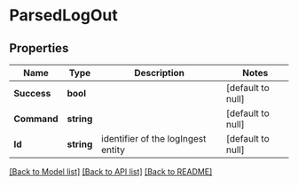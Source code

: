 # ParsedLogOut

## Properties
Name | Type | Description | Notes
------------ | ------------- | ------------- | -------------
**Success** | **bool** |  | [default to null]
**Command** | **string** |  | [default to null]
**Id** | **string** | identifier of the logIngest entity | [default to null]

[[Back to Model list]](../README.md#documentation-for-models) [[Back to API list]](../README.md#documentation-for-api-endpoints) [[Back to README]](../README.md)

